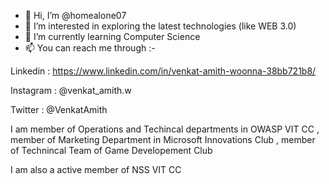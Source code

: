 - 👋 Hi, I’m @homealone07
- 👀 I’m interested in exploring the latest technologies (like WEB 3.0)
- 🌱 I’m currently learning Computer Science
- 📫 You can reach me through :-

Linkedin : https://www.linkedin.com/in/venkat-amith-woonna-38bb721b8/

Instagram : @venkat_amith.w

Twitter : @VenkatAmith

I am member of Operations and Techincal departments  in OWASP VIT CC , member of Marketing Department in Microsoft Innovations Club , member of Technincal Team of Game Developement Club 

I am also a active member of NSS VIT CC

<!---
homealone07/homealone07 is a ✨ special ✨ repository because its `README.md` (this file) appears on your GitHub profile.
You can click the Preview link to take a look at your changes.
--->
